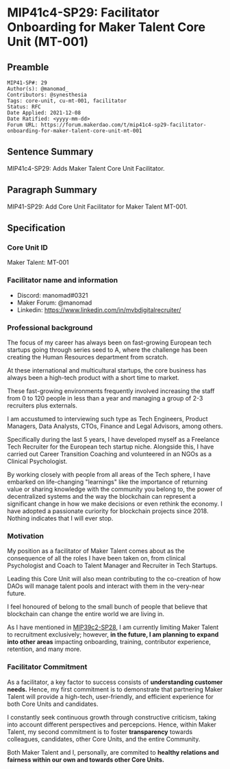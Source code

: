 # MIP41c4-SP29: Facilitator Onboarding for Maker Talent Core Unit (MT-001)

## Preamble

```
MIP41-SP#: 29
Author(s): @manomad_ 
Contributors: @synesthesia
Tags: core-unit, cu-mt-001, facilitator
Status: RFC
Date Applied: 2021-12-08
Date Ratified: <yyyy-mm-dd>
Forum URL: https://forum.makerdao.com/t/mip41c4-sp29-facilitator-onboarding-for-maker-talent-core-unit-mt-001
```

## Sentence Summary

MIP41c4-SP29: Adds Maker Talent Core Unit Facilitator.

## Paragraph Summary

MIP41-SP29: Add Core Unit Facilitator for Maker Talent MT-001.

## Specification

### Core Unit ID

Maker Talent: MT-001

### Facilitator name and information

- Discord: manomad#0321
- Maker Forum: @manomad 
- Linkedin: https://www.linkedin.com/in/mvbdigitalrecruiter/

### Professional background

The focus of my career has always been on fast-growing European tech startups going through series seed to A, where the challenge has been creating the Human Resources department from scratch. 

At these international and multicultural startups, the core business has always been a high-tech product with a short time to market. 

These fast-growing environments frequently involved increasing the staff from 0 to 120 people in less than a year and managing a group of 2-3 recruiters plus externals.

I am accustumed to interviewing such type as Tech Engineers, Product Managers, Data Analysts, CTOs, Finance and Legal Advisors, among others.

Specifically during the last 5 years, I have developed myself as a Freelance Tech Recruiter for the European tech startup niche. Alongside this, I have carried out Career Transition Coaching and volunteered in an NGOs as a Clinical Psychologist.

By working closely with people from all areas of the Tech sphere, I have embarked on life-changing "learnings" like the importance of returning value or sharing knowledge with the community you belong to, the power of decentralized systems and the way the blockchain can represent a significant change in how we make decisions or even rethink the economy. I have adopted a passionate curiority for blockchain projects since 2018. Nothing indicates that I will ever stop.

### Motivation

My position as a facilitator of Maker Talent comes about as the consequence of all the roles I have been taken on, from clinical Psychologist and Coach to Talent Manager and Recruiter in Tech Startups.

Leading this Core Unit will also mean contributing to the co-creation of how DAOs will manage talent pools and interact with them in the very-near future.

I feel honoured of belong to the small bunch of people that believe that blockchain can change the entire world we are living in.

As I have mentioned in [MIP39c2-SP28](https://github.com/makerdao/mips/blob/master/MIP39/MIP39c2-Subproposals/MIP39c2-SP28.md), I am currently limiting Maker Talent to recruitment exclusively; however, **in the future, I am planning to expand into other areas** impacting onboarding, training, contributor experience, retention, and many more.

### Facilitator Commitment

As a facilitator, a key factor to success consists of **understanding customer needs.** Hence, my first commitment is to demonstrate that partnering Maker Talent will provide a high-tech, user-friendly, and efficient experience for both Core Units and candidates.

I constantly seek continuous growth through constructive criticism, taking into account different perspectives and percepcions. Hence, within Maker Talent, my second commitment is to foster **transparency** towards colleagues, candidates, other Core Units, and the entire Community. 

Both Maker Talent and I, personally, are commited to **healthy relations and fairness within our own and towards other Core Units.**
